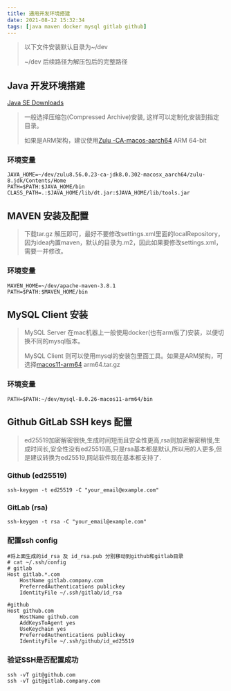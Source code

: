 ```yaml
---
title: 通用开发环境搭建
date: 2021-08-12 15:32:34
tags: [java maven docker mysql gitlab github]
---
```


> 以下文件安装默认目录为~/dev  
>
> ~/dev 后续路径为解压包后的完整路径

## Java 开发环境搭建

[Java SE Downloads](https://www.oracle.com/java/technologies/javase-downloads.html)

> 一般选择压缩包(Compressed Archive)安装, 这样可以定制化安装到指定目录。
>
> 如果是ARM架构，建议使用[Zulu -CA-macos-aarch64](https://www.azul.com/downloads/?package=jdk#download-openjdk) ARM 64-bit

### 环境变量

```shell
JAVA_HOME=~/dev/zulu8.56.0.23-ca-jdk8.0.302-macosx_aarch64/zulu-8.jdk/Contents/Home
PATH=$PATH:$JAVA_HOME/bin
CLASS_PATH=.:$JAVA_HOME/lib/dt.jar:$JAVA_HOME/lib/tools.jar
```

## MAVEN 安装及配置

> 下载tar.gz 解压即可，最好不要修改settings.xml里面的localRepository，因为idea内置maven，默认的目录为.m2，因此如果要修改settings.xml，需要一并修改。

### 环境变量

```shell
MAVEN_HOME=~/dev/apache-maven-3.8.1
PATH=$PATH:$MAVEN_HOME/bin
```



## MySQL Client 安装

> MySQL Server 在mac机器上一般使用docker(也有arm版了)安装，以便切换不同的mysql版本。
>
> MySQL Client 则可以使用mysql的安装包里面工具。如果是ARM架构，可选择[macos11-arm64](https://dev.mysql.com/downloads/mysql/)  arm64.tar.gz

### 环境变量

```shell
PATH=$PATH:~/dev/mysql-8.0.26-macos11-arm64/bin
```



## Github  GitLab SSH keys 配置

> ed25519加密解密很快,生成时间短而且安全性更高,rsa则加密解密稍慢,生成时间长,安全性没有ed25519高,只是rsa基本都是默认,所以用的人更多,但是建议转换为ed25519,网站软件现在基本都支持了.

### Github (ed25519)

```shell
ssh-keygen -t ed25519 -C "your_email@example.com"
```

### GitLab (rsa)

```shell
ssh-keygen -t rsa -C "your_email@example.com"
```

### 配置ssh config

```shell
#将上面生成的id_rsa 及 id_rsa.pub 分别移动到github和gitlab目录
# cat ~/.ssh/config
# gitlab
Host gitlab.*.com
    HostName gitlab.company.com
    PreferredAuthentications publickey
    IdentityFile ~/.ssh/gitlab/id_rsa

#github
Host github.com
    HostName github.com
    AddKeysToAgent yes
    UseKeychain yes
    PreferredAuthentications publickey
    IdentityFile ~/.ssh/github/id_ed25519
```



### 验证SSH是否配置成功

```shell
ssh -vT git@github.com
ssh -vT git@gitlab.company.com
```

